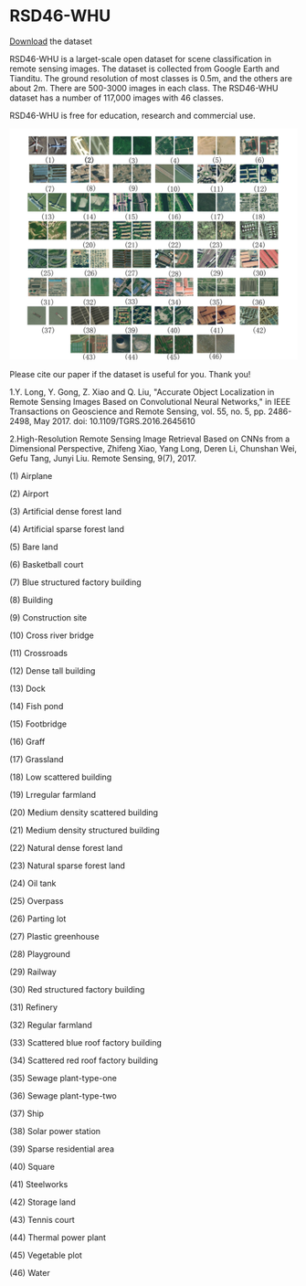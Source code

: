 # RSD46-WHU

[Download](https://pan.baidu.com/s/1mMDKUu02V0s8rXstewv26A) the dataset

RSD46-WHU is a larget-scale open dataset for scene classification in remote sensing images. The dataset is collected from Google Earth and Tianditu. The ground resolution of most classes is 0.5m, and the others are about 2m. There are 500-3000 images in each class. The RSD46-WHU dataset has a number of 117,000 images with 46 classes.

RSD46-WHU is free for education, research and commercial use.

![samples](./dataset2.jpg)

Please cite our paper if the dataset is useful for you. Thank you!

1.Y. Long, Y. Gong, Z. Xiao and Q. Liu, "Accurate Object Localization in Remote Sensing Images Based on Convolutional Neural Networks," in IEEE Transactions on Geoscience and Remote Sensing, vol. 55, no. 5, pp. 2486-2498, May 2017. doi: 10.1109/TGRS.2016.2645610

2.High-Resolution Remote Sensing Image Retrieval Based on CNNs from a Dimensional Perspective, Zhifeng Xiao, Yang Long, Deren Li, Chunshan Wei, Gefu Tang, Junyi Liu. Remote Sensing, 9(7), 2017.

(1) Airplane

(2) Airport

(3) Artificial dense forest land

(4) Artificial sparse forest land

(5) Bare land

(6) Basketball court

(7) Blue structured factory building

(8) Building

(9) Construction site

(10) Cross river bridge

(11) Crossroads

(12) Dense tall building

(13) Dock

(14) Fish pond

(15) Footbridge

(16) Graff

(17) Grassland

(18) Low scattered building

(19) Lrregular farmland

(20) Medium density scattered building

(21) Medium density structured building

(22) Natural dense forest land

(23) Natural sparse forest land

(24) Oil tank

(25) Overpass

(26) Parting lot

(27) Plastic greenhouse

(28) Playground

(29) Railway

(30) Red structured factory building

(31) Refinery

(32) Regular farmland

(33) Scattered blue roof factory building

(34) Scattered red roof factory building

(35) Sewage plant-type-one

(36) Sewage plant-type-two

(37) Ship

(38) Solar power station

(39) Sparse residential area

(40) Square

(41) Steelworks

(42) Storage land

(43) Tennis court

(44) Thermal power plant

(45) Vegetable plot

(46) Water
